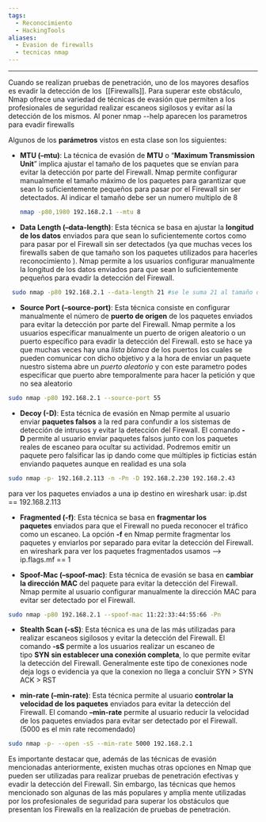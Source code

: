 ```yaml
---
tags:
  - Reconocimiento
  - HackingTools
aliases:
  - Evasion de firewalls
  - tecnicas nmap
---
```

----
Cuando se realizan pruebas de penetración, uno de los mayores desafíos es evadir la detección de los  [[Firewalls]]. Para superar este obstáculo, Nmap ofrece una variedad de técnicas de evasión que permiten a los profesionales de seguridad realizar escaneos sigilosos y evitar así la detección de los mismos. Al poner nmap --help aparecen los parametros para evadir firewalls

Algunos de los **parámetros** vistos en esta clase son los siguientes:

- **MTU (–mtu)**: La técnica de evasión de **MTU** o “**Maximum Transmission Unit**” implica ajustar el tamaño de los paquetes que se envían para evitar la detección por parte del Firewall. Nmap permite configurar manualmente el tamaño máximo de los paquetes para garantizar que sean lo suficientemente pequeños para pasar por el Firewall sin ser detectados. Al indicar el tamaño debe ser un numero multiplo de 8
	```bash
	nmap -p80,1980 192.168.2.1 --mtu 8
	```


- **Data Length (–data-length)**: Esta técnica se basa en ajustar la **longitud de los datos** enviados para que sean lo suficientemente cortos como para pasar por el Firewall sin ser detectados (ya que muchas veces los firewalls saben de que tamaño son los paquetes utilizados para hacerles reconocimiento ). Nmap permite a los usuarios configurar manualmente la longitud de los datos enviados para que sean lo suficientemente pequeños para evadir la detección del Firewall.
```bash 
 sudo nmap -p80 192.168.2.1 --data-length 21 #se le suma 21 al tamaño que tenga el paquete enviado por nmap
```

- **Source Port (–source-port)**: Esta técnica consiste en configurar manualmente el número de **puerto de origen** de los paquetes enviados para evitar la detección por parte del Firewall. Nmap permite a los usuarios especificar manualmente un puerto de origen aleatorio o un puerto específico para evadir la detección del Firewall.
	esto se hace ya que muchas veces hay una *lista blanca* de los puertos los cuales se pueden comunicar con dicho objetivo y a la hora de enviar un paquete nuestro sistema abre un *puerto aleatorio* y con este parametro podes especificar que puerto abre temporalmente para hacer la petición y que no sea aleatorio
```bash 
sudo nmap -p80 192.168.2.1 --source-port 55
```

- **Decoy (-D)**: Esta técnica de evasión en Nmap permite al usuario enviar **paquetes falsos** a la red para confundir a los sistemas de detección de intrusos y evitar la detección del Firewall. El comando **-D** permite al usuario enviar paquetes falsos junto con los paquetes reales de escaneo para ocultar su actividad.
	Podremos emitir un paquete pero falsificar las ip dando come que múltiples ip ficticias están enviando paquetes aunque en realidad es una sola 
```bash 
sudo nmap -p- 192.168.2.113 -n -Pn -D 192.168.2.230 192.168.2.43 
```
 para ver los paquetes enviados a una ip destino en wireshark usar: ip.dst == 192.168.2.113

- **Fragmented (-f)**: Esta técnica se basa en **fragmentar los paquetes** enviados para que el Firewall no pueda reconocer el tráfico como un escaneo. La opción **-f** en Nmap permite fragmentar los paquetes y enviarlos por separado para evitar la detección del Firewall.
	en wireshark para ver los paquetes fragmentados usamos --> ip.flags.mf == 1

- **Spoof-Mac (–spoof-mac)**: Esta técnica de evasión se basa en **cambiar la dirección MAC** del paquete para evitar la detección del Firewall. Nmap permite al usuario configurar manualmente la dirección MAC para evitar ser detectado por el Firewall.
```bash 
sudo nmap -p80 192.168.2.1 --spoof-mac 11:22:33:44:55:66 -Pn
```

- **Stealth Scan (-sS)**: Esta técnica es una de las más utilizadas para realizar escaneos sigilosos y evitar la detección del Firewall. El comando **-sS** permite a los usuarios realizar un escaneo de tipo **SYN** **sin establecer una conexión completa**, lo que permite evitar la detección del Firewall. Generalmente este tipo de conexiones node deja logs o evidencia ya que la conexion no llega a concluir SYN > SYN ACK > RST

- **min-rate (–min-rate)**: Esta técnica permite al usuario **controlar la velocidad de los paquetes** enviados para evitar la detección del Firewall. El comando **–min-rate** permite al usuario reducir la velocidad de los paquetes enviados para evitar ser detectado por el Firewall. (5000 es el min rate recomendado)
```bash
sudo nmap -p- --open -sS --min-rate 5000 192.168.2.1
```


Es importante destacar que, además de las técnicas de evasión mencionadas anteriormente, existen muchas otras opciones en Nmap que pueden ser utilizadas para realizar pruebas de penetración efectivas y evadir la detección del Firewall. Sin embargo, las técnicas que hemos mencionado son algunas de las más populares y amplia mente utilizadas por los profesionales de seguridad para superar los obstáculos que presentan los Firewalls en la realización de pruebas de penetración.